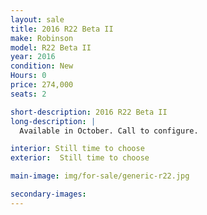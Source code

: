 ```yaml
---
layout: sale
title: 2016 R22 Beta II
make: Robinson
model: R22 Beta II
year: 2016
condition: New
Hours: 0
price: 274,000
seats: 2

short-description: 2016 R22 Beta II
long-description: |
  Available in October. Call to configure.

interior: Still time to choose
exterior:  Still time to choose

main-image: img/for-sale/generic-r22.jpg

secondary-images:
---
```

